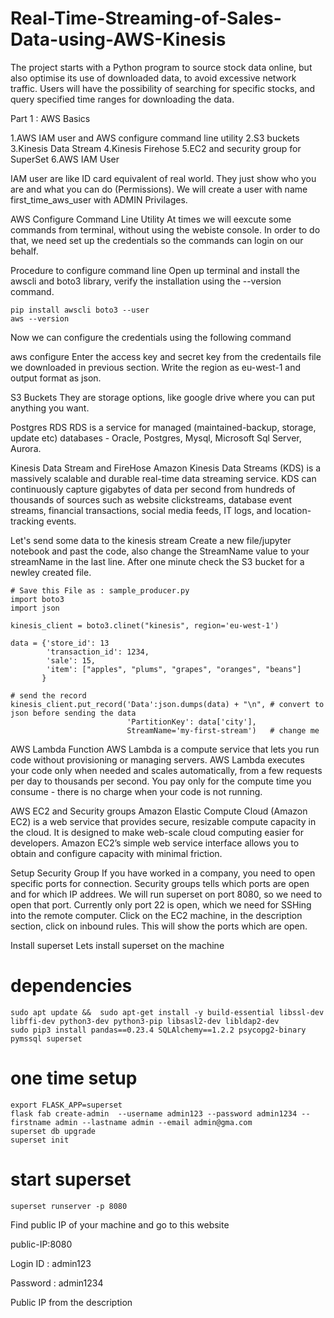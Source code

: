 # Real-Time-Streaming-of-Sales-Data-using-AWS-Kinesis
 
The project starts with a Python program to  source stock data online, but also optimise its use of downloaded data, to avoid excessive network traffic. Users will have the possibility of searching for specific stocks, and query specified time ranges for downloading the data.


Part 1 : AWS Basics

1.AWS IAM user and AWS configure command line utility
2.S3 buckets
3.Kinesis Data Stream
4.Kinesis Firehose
5.EC2 and security group for SuperSet
6.AWS IAM User

IAM user are like ID card equivalent of real world. They just show who you are and what you can do (Permissions). We will create a user with name first_time_aws_user with ADMIN Privilages.


AWS Configure Command Line Utility
At times we will eexcute some commands from terminal, without using the webiste console. In order to do that, we need set up the credentials so the commands can login on our behalf.

Procedure to configure command line
Open up terminal and install the awscli and boto3 library, verify the installation using the --version command.

    pip install awscli boto3 --user
    aws --version
Now we can configure the credentials using the following command

aws configure
Enter the access key and secret key from the credentails file we downloaded in previous section. Write the region as eu-west-1 and output format as json.

S3 Buckets
They are storage options, like google drive where you can put anything you want.

Postgres RDS
RDS is a service for managed (maintained-backup, storage, update etc) databases - Oracle, Postgres, Mysql, Microsoft Sql Server, Aurora.

Kinesis Data Stream and FireHose
Amazon Kinesis Data Streams (KDS) is a massively scalable and durable real-time data streaming service. KDS can continuously capture gigabytes of data per second from hundreds of thousands of sources such as website clickstreams, database event streams, financial transactions, social media feeds, IT logs, and location-tracking events.


Let's send some data to the kinesis stream
Create a new file/jupyter notebook and past the code, also change the StreamName value to your streamName in the last line. After one minute check the S3 bucket for a newley created file.

    # Save this File as : sample_producer.py
    import boto3
    import json

    kinesis_client = boto3.clinet("kinesis", region='eu-west-1')

    data = {'store_id': 13
            'transaction_id': 1234,
            'sale': 15,
            'item': ["apples", "plums", "grapes", "oranges", "beans"]
           }

    # send the record
    kinesis_client.put_record('Data':json.dumps(data) + "\n", # convert to json before sending the data
                              'PartitionKey': data['city'], 
                              StreamName='my-first-stream')   # change me
                          
                   
AWS Lambda Function
AWS Lambda is a compute service that lets you run code without provisioning or managing servers. AWS Lambda executes your code only when needed and scales automatically, from a few requests per day to thousands per second. You pay only for the compute time you consume - there is no charge when your code is not running.


AWS EC2 and Security groups
Amazon Elastic Compute Cloud (Amazon EC2) is a web service that provides secure, resizable compute capacity in the cloud. It is designed to make web-scale cloud computing easier for developers. Amazon EC2’s simple web service interface allows you to obtain and configure capacity with minimal friction.

Setup Security Group
If you have worked in a company, you need to open specific ports for connection. Security groups tells which ports are open and for which IP addrees. We will run superset on port 8080, so we need to open that port. Currently only port 22 is open, which we need for SSHing into the remote computer. Click on the EC2 machine, in the description section, click on inbound rules. This will show the ports which are open.


Install superset
Lets install superset on the machine

# dependencies

    sudo apt update &&  sudo apt-get install -y build-essential libssl-dev libffi-dev python3-dev python3-pip libsasl2-dev libldap2-dev
    sudo pip3 install pandas==0.23.4 SQLAlchemy==1.2.2 psycopg2-binary pymssql superset

# one time setup
    export FLASK_APP=superset
    flask fab create-admin  --username admin123 --password admin1234 --firstname admin --lastname admin --email admin@gma.com
    superset db upgrade 
    superset init

# start superset
    superset runserver -p 8080
Find public IP of your machine and go to this website

public-IP:8080

Login ID : admin123

Password : admin1234

Public IP from the description
